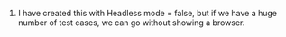 1. I have created this with Headless mode = false, but if we have a huge number of test cases, we can go without showing a browser.

